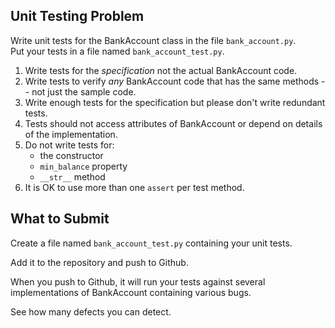 ## Unit Testing Problem

Write unit tests for the BankAccount class in the file `bank_account.py`.    
Put your tests in a file named `bank_account_test.py`.

1. Write tests for the *specification* not the actual BankAccount code.
2. Write tests to verify *any* BankAccount code that has the same methods -- not just the sample code.
3. Write enough tests for the specification but please don't write redundant tests.
4. Tests should not access attributes of BankAccount or depend on details of the implementation.
5. Do not write tests for:
   - the constructor
   - `min_balance` property
   - `__str__` method
6. It is OK to use more than one `assert` per test method.

## What to Submit

Create a file named `bank_account_test.py` containing your unit tests.

Add it to the repository and push to Github.

When you push to Github, it will run your tests against several implementations of BankAccount containing various bugs.  

See how many defects you can detect.
